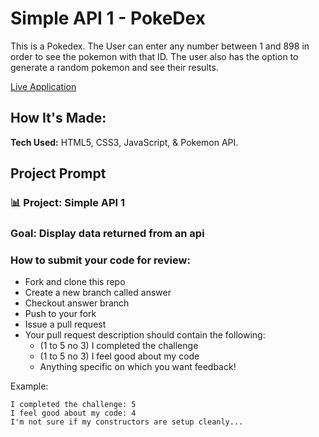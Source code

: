 # Simple API 1 - PokeDex

This is a Pokedex. The User can enter any number between 1 and 898 in order to see the pokemon with that ID. The user also has the option to generate a random pokemon and see their results.

[Live Application](https://pokelexx.netlify.app/)

## How It's Made:
**Tech Used:** HTML5, CSS3, JavaScript, & Pokemon API.

## Project Prompt

### 📊 Project: Simple API 1
### Goal: Display data returned from an api
### How to submit your code for review:
- Fork and clone this repo
- Create a new branch called answer
- Checkout answer branch
- Push to your fork
- Issue a pull request
- Your pull request description should contain the following:
  - (1 to 5 no 3) I completed the challenge
  - (1 to 5 no 3) I feel good about my code
  - Anything specific on which you want feedback!

Example:
```
I completed the challenge: 5
I feel good about my code: 4
I'm not sure if my constructors are setup cleanly...
```
